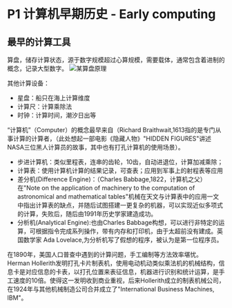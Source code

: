# P1 计算机早期历史 - Early computing

## 最早的计算工具

算盘，储存计算状态，源于数字规模超过心算规模，需要载体，通常包含着进制的概念，记录大型数字。
![某算盘原理](https://cdn.jsdelivr.net/gh/huchangjun-sjtu/picbed/image/20240112112415.png )

其他计算设备：

* 星盘：船只在海上计算维度
* 计算尺：计算乘除法
* 时钟：计算时间，潮汐日出等

“计算机”（Computer）的概念最早来自（Richard Braithwait,1613指的是专门从事计算的计算者，（此处想起一部电影《隐藏人物》"HIDDEN FIGURES"讲述NASA三位黑人计算员的故事，其中也有打孔计算机的使用场景）。

* 步进计算机：类似里程表，连串的齿轮，10齿，自动进退位，计算加减乘除；
* 计算表：使用计算机计算的结果记录，可查表；应用到军事上的射程表等应用
* 差分机(Difference Engine)：（Charles Babbage,1822，计算机之父）在"Note on the application of machinery to the computation of astronomical and mathematical tables"机械在天文与计算表中的应用一文中指出计算表的缺点，并随后试图搭建一更复杂的机器，可以实现近似多项式的计算，失败后，随后由1991年历史学家建造成功。
* 分析机(Analytical Engine):也由Charles Babbage构想，可以进行非特定的运算，可根据指令完成系列操作，带有内存和打印机，由于太超前没有建成。英国数学家 Ada Lovelace,为分析机写了假想的程序，被认为是第一位程序员。

在1890年，美国人口普查中遇到的计算问题，手工编制等方法效率堪忧。Herman Hollerith发明打孔卡片制表机，使用电动机动类似乘法机的机械结构，信息卡是对应信息的卡表，以打孔位置来表征信息，机器进行识别和统计运算，是手工速度的10倍。使得这一发明收到商业重视，后来Hollerith成立的制表机械公司，在1924年与其他机械制造公司合并成立了"International Business Machines, IBM"。
